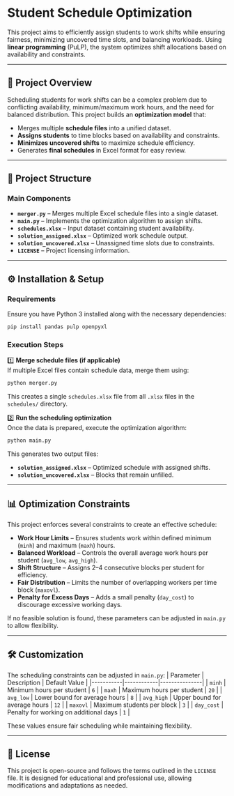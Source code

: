 # **Student Schedule Optimization**

This project aims to efficiently assign students to work shifts while ensuring fairness, minimizing uncovered time slots, and balancing workloads. Using **linear programming** (PuLP), the system optimizes shift allocations based on availability and constraints.

---

## **📌 Project Overview**

Scheduling students for work shifts can be a complex problem due to conflicting availability, minimum/maximum work hours, and the need for balanced distribution. This project builds an **optimization model** that:
- Merges multiple **schedule files** into a unified dataset.
- **Assigns students** to time blocks based on availability and constraints.
- **Minimizes uncovered shifts** to maximize schedule efficiency.
- Generates **final schedules** in Excel format for easy review.

---

## **📁 Project Structure**

### **Main Components**
- **`merger.py`** – Merges multiple Excel schedule files into a single dataset.
- **`main.py`** – Implements the optimization algorithm to assign shifts.
- **`schedules.xlsx`** – Input dataset containing student availability.
- **`solution_assigned.xlsx`** – Optimized work schedule output.
- **`solution_uncovered.xlsx`** – Unassigned time slots due to constraints.
- **`LICENSE`** – Project licensing information.

---

## **⚙️ Installation & Setup**

### **Requirements**
Ensure you have Python 3 installed along with the necessary dependencies:

```bash
pip install pandas pulp openpyxl
```

### **Execution Steps**

1️⃣ **Merge schedule files (if applicable)**  
If multiple Excel files contain schedule data, merge them using:
```bash
python merger.py
```
This creates a single `schedules.xlsx` file from all `.xlsx` files in the `schedules/` directory.

2️⃣ **Run the scheduling optimization**  
Once the data is prepared, execute the optimization algorithm:
```bash
python main.py
```
This generates two output files:
- **`solution_assigned.xlsx`** – Optimized schedule with assigned shifts.
- **`solution_uncovered.xlsx`** – Blocks that remain unfilled.

---

## **📊 Optimization Constraints**

This project enforces several constraints to create an effective schedule:
- **Work Hour Limits** – Ensures students work within defined minimum (`minh`) and maximum (`maxh`) hours.
- **Balanced Workload** – Controls the overall average work hours per student (`avg_low`, `avg_high`).
- **Shift Structure** – Assigns 2–4 consecutive blocks per student for efficiency.
- **Fair Distribution** – Limits the number of overlapping workers per time block (`maxovl`).
- **Penalty for Excess Days** – Adds a small penalty (`day_cost`) to discourage excessive working days.

If no feasible solution is found, these parameters can be adjusted in `main.py` to allow flexibility.

---

## **🛠 Customization**

The scheduling constraints can be adjusted in `main.py`:
| Parameter | Description | Default Value |
|-----------|------------|---------------|
| `minh` | Minimum hours per student | `6` |
| `maxh` | Maximum hours per student | `20` |
| `avg_low` | Lower bound for average hours | `8` |
| `avg_high` | Upper bound for average hours | `12` |
| `maxovl` | Maximum students per block | `3` |
| `day_cost` | Penalty for working on additional days | `1` |

These values ensure fair scheduling while maintaining flexibility.

---

## **📜 License**

This project is open-source and follows the terms outlined in the `LICENSE` file. It is designed for educational and professional use, allowing modifications and adaptations as needed.

